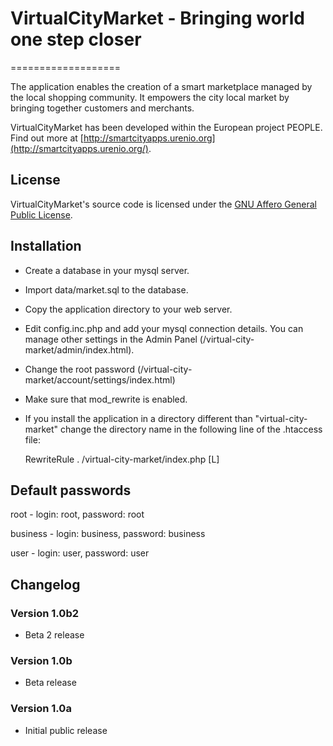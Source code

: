 # VirtualCityMarket - Bringing world one step closer
===================

The application enables the creation of a smart marketplace managed by the local shopping community. It empowers the city local market by bringing together customers and merchants.

VirtualCityMarket has been developed within the European project PEOPLE. Find out more at [http://smartcityapps.urenio.org](http://smartcityapps.urenio.org/).

## License
VirtualCityMarket's source code is licensed under the [GNU Affero General Public License](https://www.gnu.org/licenses/agpl.html).

## Installation
* Create a database in your mysql server.
* Import data/market.sql to the database.
* Copy the application directory to your web server.
* Edit config.inc.php and add your mysql connection details. You can manage other settings in the Admin Panel (/virtual-city-market/admin/index.html).
* Change the root password (/virtual-city-market/account/settings/index.html)
* Make sure that mod_rewrite is enabled.
* If you install the application in a directory different than "virtual-city-market" change the directory name in the following line of the .htaccess file:

    RewriteRule . /virtual-city-market/index.php [L]

## Default passwords

root - login: root, password: root

business - login: business, password: business

user - login: user, password: user

## Changelog

### Version 1.0b2
* Beta 2 release

### Version 1.0b
* Beta release

### Version 1.0a
* Initial public release
